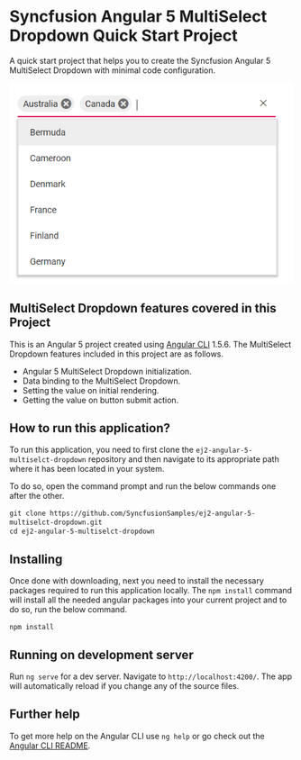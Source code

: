 # Syncfusion Angular 5 MultiSelect Dropdown Quick Start Project

A quick start project that helps you to create the Syncfusion Angular 5 MultiSelect Dropdown with minimal code configuration.

![Angular 5 MultiSelect Dropdown](multiselect-dropdown.png)

## MultiSelect Dropdown features covered in this Project

This is an Angular 5 project created using [Angular CLI](https://github.com/angular/angular-cli) 1.5.6. The MultiSelect Dropdown features included in this project are as follows.
* Angular 5 MultiSelect Dropdown initialization.
* Data binding to the MultiSelect Dropdown.
* Setting the value on initial rendering.
* Getting the value on button submit action.

## How to run this application?
To run this application, you need to first clone the `ej2-angular-5-multiselct-dropdown` repository and then navigate to its appropriate path where it has been located in your system.

To do so, open the command prompt and run the below commands one after the other.

```
git clone https://github.com/SyncfusionSamples/ej2-angular-5-multiselct-dropdown.git
cd ej2-angular-5-multiselct-dropdown
```

## Installing
Once done with downloading, next you need to install the necessary packages required to run this application locally. The `npm install` command will install all the needed angular packages into your current project and to do so, run the below command.

```
npm install
```
## Running on development server
Run `ng serve` for a dev server. Navigate to `http://localhost:4200/`. The app will automatically reload if you change any of the source files.

## Further help

To get more help on the Angular CLI use `ng help` or go check out the [Angular CLI README](https://github.com/angular/angular-cli/blob/master/README.md).